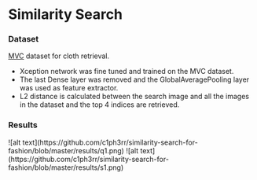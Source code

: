 # Similarity Search

<h3>Dataset</h3>
<p><a href="http://mvc-datasets.github.io/MVC/" target="_blank">MVC</a> dataset for cloth retrieval.</p>

* Xception network was fine tuned and trained on the MVC dataset.
* The last Dense layer was removed and the GlobalAveragePooling layer was used as feature extractor.
* L2 distance is calculated between the search image and all the images in the dataset and the top 4 indices are retrieved.

<h3>Results</h3>
![alt text](https://github.com/c1ph3rr/similarity-search-for-fashion/blob/master/results/q1.png)
![alt text](https://github.com/c1ph3rr/similarity-search-for-fashion/blob/master/results/s1.png)
